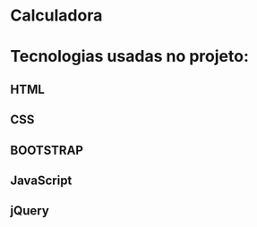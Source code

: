 # Calculadora

# Tecnologias usadas no projeto:
## HTML
## CSS
## BOOTSTRAP
## JavaScript
## jQuery
